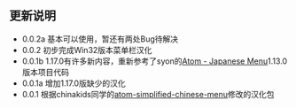 ## 更新说明
- 0.0.2a       基本可以使用，暂还有两处Bug待解决
- 0.0.2        初步完成Win32版本菜单栏汉化
- 0.0.1b       1.17.0有许多新内容，重新参考了syon的[Atom - Japanese Menu](https://github.com/syon/atom-japanese-menu)1.13.0版本项目代码
- 0.0.1a       增加1.17.0版缺少的汉化
- 0.0.1        根据chinakids同学的[atom-simplified-chinese-menu](https://github.com/chinakids/aatom-simplified-chinese-menu)修改的汉化包

